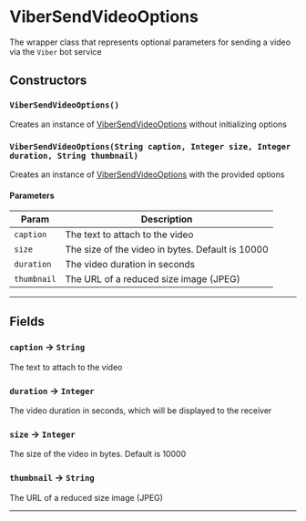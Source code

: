 # ViberSendVideoOptions

The wrapper class that represents optional parameters for sending a video via the `Viber` bot service

## Constructors

### `ViberSendVideoOptions()`

Creates an instance of [ViberSendVideoOptions](/types/Classes/ViberSendVideoOptions.md) without initializing options

### `ViberSendVideoOptions(String caption, Integer size, Integer duration, String thumbnail)`

Creates an instance of [ViberSendVideoOptions](/types/Classes/ViberSendVideoOptions.md) with the provided options

#### Parameters

| Param       | Description                                      |
| ----------- | ------------------------------------------------ |
| `caption`   | The text to attach to the video                  |
| `size`      | The size of the video in bytes. Default is 10000 |
| `duration`  | The video duration in seconds                    |
| `thumbnail` | The URL of a reduced size image (JPEG)           |

---

## Fields

### `caption` → `String`

The text to attach to the video

### `duration` → `Integer`

The video duration in seconds, which will be displayed to the receiver

### `size` → `Integer`

The size of the video in bytes. Default is 10000

### `thumbnail` → `String`

The URL of a reduced size image (JPEG)

---
